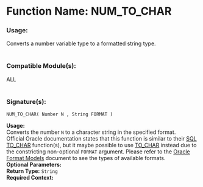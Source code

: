 # Function Name: NUM_TO_CHAR

### Usage:
Converts a number variable type to a formatted string type.
<br><br>

### Compatible Module(s):
ALL
<br><br>

### Signature(s):
```
NUM_TO_CHAR( Number N , String FORMAT )
```
**Usage:** <br>
Converts the number `N` to a character string in the specified format.<br>
Official Oracle documentation states that this function is similar to their [SQL TO_CHAR](https://docs.oracle.com/cd/B19306_01/server.102/b14200/functions181.htm) function(s), but it maybe possible to use [TO_CHAR](https://github.com/kpjrviray/Fast-Formula-Functions/blob/master/Functions/TO_CHAR.md) instead due to the constricting non-optional `FORMAT` argument. Please refer to the [Oracle Format Models](https://docs.oracle.com/cd/B19306_01/server.102/b14200/sql_elements004.htm#i34510) document to see the types of available formats.<br>
**Optional Parameters:**<br>
**Return Type:** `String`<br>
**Required Context:**<br>
<br>